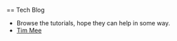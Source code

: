 == Tech Blog

* Browse the tutorials, hope they can help in some way.
* [Tim Mee](https://timmee.herokuapp.com)
